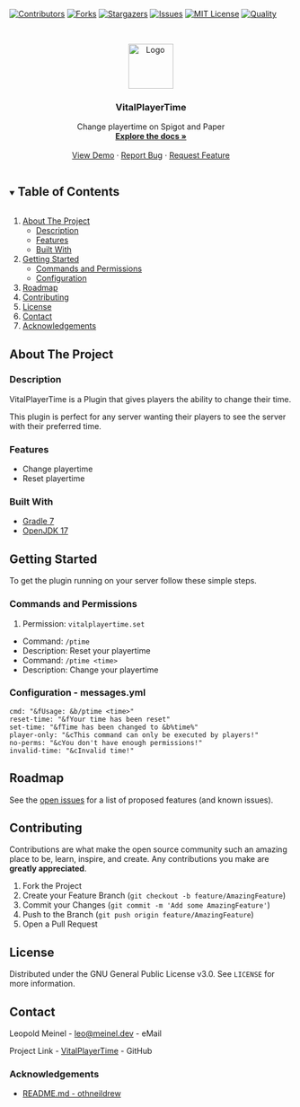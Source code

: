 <!-- PROJECT SHIELDS -->

[![Contributors][contributors-shield]][contributors-url]
[![Forks][forks-shield]][forks-url]
[![Stargazers][stars-shield]][stars-url]
[![Issues][issues-shield]][issues-url]
[![MIT License][license-shield]][license-url]
[![Quality][quality-shield]][quality-url]

<!-- PROJECT LOGO -->
<!--suppress ALL -->
<br />
<p align="center">
  <a href="https://github.com/LeoMeinel/VitalPlayerTime">
    <img src="images/logo.png" alt="Logo" width="80" height="80">
  </a>

<h3 align="center">VitalPlayerTime</h3>

  <p align="center">
    Change playertime on Spigot and Paper
    <br />
    <a href="https://github.com/LeoMeinel/VitalPlayerTime"><strong>Explore the docs »</strong></a>
    <br />
    <br />
    <a href="https://github.com/LeoMeinel/VitalPlayerTime">View Demo</a>
    ·
    <a href="https://github.com/LeoMeinel/VitalPlayerTime/issues">Report Bug</a>
    ·
    <a href="https://github.com/LeoMeinel/VitalPlayerTime/issues">Request Feature</a>
  </p>

<!-- TABLE OF CONTENTS -->
<details open="open">
  <summary><h2 style="display: inline-block">Table of Contents</h2></summary>
  <ol>
    <li>
      <a href="#about-the-project">About The Project</a>
      <ul>
        <li><a href="#description">Description</a></li>
        <li><a href="#features">Features</a></li>
        <li><a href="#built-with">Built With</a></li>
      </ul>
    </li>
    <li>
      <a href="#getting-started">Getting Started</a>
      <ul>
        <li><a href="#commands-and-permissions">Commands and Permissions</a></li>
        <li><a href="#configuration - messages.yml">Configuration</a></li>
      </ul>
    </li>
    <li><a href="#roadmap">Roadmap</a></li>
    <li><a href="#contributing">Contributing</a></li>
    <li><a href="#license">License</a></li>
    <li><a href="#contact">Contact</a></li>
    <li><a href="#acknowledgements">Acknowledgements</a></li>
  </ol>
</details>

<!-- ABOUT THE PROJECT -->

## About The Project

### Description

VitalPlayerTime is a Plugin that gives players the ability to change their time.

This plugin is perfect for any server wanting their players to see the server with their preferred time.

### Features

- Change playertime
- Reset playertime

### Built With

- [Gradle 7](https://docs.gradle.org/7.4/release-notes.html)
- [OpenJDK 17](https://openjdk.java.net/projects/jdk/17/)

<!-- GETTING STARTED -->

## Getting Started

To get the plugin running on your server follow these simple steps.

### Commands and Permissions

1. Permission: `vitalplayertime.set`

- Command: `/ptime`
- Description: Reset your playertime
- Command: `/ptime <time>`
- Description: Change your playertime

### Configuration - messages.yml

```
cmd: "&fUsage: &b/ptime <time>"
reset-time: "&fYour time has been reset"
set-time: "&fTime has been changed to &b%time%"
player-only: "&cThis command can only be executed by players!"
no-perms: "&cYou don't have enough permissions!"
invalid-time: "&cInvalid time!"
```

<!-- ROADMAP -->

## Roadmap

See the [open issues](https://github.com/LeoMeinel/VitalPlayerTime/issues) for a list of proposed features (and
known issues).

<!-- CONTRIBUTING -->

## Contributing

Contributions are what make the open source community such an amazing place to be, learn, inspire, and create. Any
contributions you make are **greatly appreciated**.

1. Fork the Project
2. Create your Feature Branch (`git checkout -b feature/AmazingFeature`)
3. Commit your Changes (`git commit -m 'Add some AmazingFeature'`)
4. Push to the Branch (`git push origin feature/AmazingFeature`)
5. Open a Pull Request

<!-- LICENSE -->

## License

Distributed under the GNU General Public License v3.0. See `LICENSE` for more information.

<!-- CONTACT -->

## Contact

Leopold Meinel - [leo@meinel.dev](mailto:leo@meinel.dev) - eMail

Project Link - [VitalPlayerTime](https://github.com/LeoMeinel/VitalPlayerTime) - GitHub

<!-- ACKNOWLEDGEMENTS -->

### Acknowledgements

- [README.md - othneildrew](https://github.com/othneildrew/Best-README-Template)

<!-- MARKDOWN LINKS & IMAGES -->

[contributors-shield]: https://img.shields.io/github/contributors-anon/LeoMeinel/VitalPlayerTime?style=for-the-badge
[contributors-url]: https://github.com/LeoMeinel/VitalPlayerTime/graphs/contributors
[forks-shield]: https://img.shields.io/github/forks/LeoMeinel/VitalPlayerTime?label=Forks&style=for-the-badge
[forks-url]: https://github.com/LeoMeinel/VitalPlayerTime/network/members
[stars-shield]: https://img.shields.io/github/stars/LeoMeinel/VitalPlayerTime?style=for-the-badge
[stars-url]: https://github.com/LeoMeinel/VitalPlayerTime/stargazers
[issues-shield]: https://img.shields.io/github/issues/LeoMeinel/VitalPlayerTime?style=for-the-badge
[issues-url]: https://github.com/LeoMeinel/VitalPlayerTime/issues
[license-shield]: https://img.shields.io/github/license/LeoMeinel/VitalPlayerTime?style=for-the-badge
[license-url]: https://github.com/LeoMeinel/VitalPlayerTime/blob/main/LICENSE
[quality-shield]: https://img.shields.io/codefactor/grade/github/LeoMeinel/VitalPlayerTime?style=for-the-badge
[quality-url]: https://www.codefactor.io/repository/github/LeoMeinel/VitalPlayerTime
